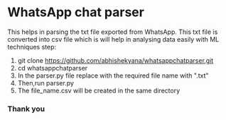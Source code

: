 # WhatsApp chat parser
This helps in parsing the txt file exported from WhatsApp. This txt file is converted into csv file which is will help in analysing data easily with ML techniques
step:
1. git clone https://github.com/abhishekyana/whatsappchatparser.git
1. cd whatsappchatparser
1. In the parser.py file replace with the required file name with ".txt"
1. Then,run parser.py
1. The file_name.csv will be created in the same directory

### Thank you
